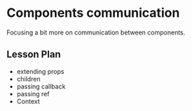 # Components communication

Focusing a bit more on communication between components.

## Lesson Plan

- extending props
- children
- passing callback 
- passing ref
- Context